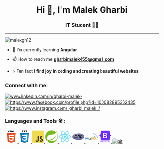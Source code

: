 <h1 align="center">Hi 👋, I'm Malek Gharbi</h1>
<h3 align="center"> IT Student 👩‍🎓 </h3> <hr>
<p align="left"> <img src="https://komarev.com/ghpvc/?username=malekgh12&label=Profile%20views&color=0e75b6&style=flat" alt="malekgh12" /> </p> 

- 🌱 I’m currently learning **Angular**

- 📫 How to reach me **gharbimalek455@gmail.com**

- ⚡ Fun fact **I find joy in coding and creating beautiful websites**

<h3 align="left">Connect with me:</h3>
<p align="left">
<a href="https://linkedin.com/in/gharbi-malek-5570b0282" target="blank"><img align="center" src="https://raw.githubusercontent.com/rahuldkjain/github-profile-readme-generator/master/src/images/icons/Social/linked-in-alt.svg" alt="www.linkedin.com/in/gharbi-malek-" height="30" width="40" /></a>
<a href="https://fb.com/https://www.facebook.com/profile.php?viewas=100000686899395&id=100082895362435" target="blank"><img align="center" src="https://raw.githubusercontent.com/rahuldkjain/github-profile-readme-generator/master/src/images/icons/Social/facebook.svg" alt="https://www.facebook.com/profile.php?id=100082895362435" height="30" width="40" /></a>
<a href="https://instagram.com/https://www.instagram.com/_gharbi_malek_/" target="blank"><img align="center" src="https://raw.githubusercontent.com/rahuldkjain/github-profile-readme-generator/master/src/images/icons/Social/instagram.svg" alt="https://www.instagram.com/_gharbi_malek_/" height="30" width="40" /></a>
</p>

<h3 align="left">Languages and Tools 🛠️ :</h3>
<p align="left"><a href="https://www.w3.org/html/" target="_blank" rel="noreferrer"> <img src="https://raw.githubusercontent.com/devicons/devicon/master/icons/html5/html5-original-wordmark.svg" alt="html5" width="40" height="40"/> </a> 
  <a href="https://www.w3schools.com/css/" target="_blank" rel="noreferrer"> <img src="https://raw.githubusercontent.com/devicons/devicon/master/icons/css3/css3-original-wordmark.svg" alt="css3" width="40" height="40"/> </a>
    <a href="https://developer.mozilla.org/en-US/docs/Web/JavaScript" target="_blank" rel="noreferrer"> <img src="https://raw.githubusercontent.com/devicons/devicon/master/icons/javascript/javascript-original.svg" alt="javascript" width="40" height="40"/> </a> 
  

  
 <a href="https://spring.io/projects/spring-boot" target="_blank" rel="noreferrer">
    <img src="https://raw.githubusercontent.com/devicons/devicon/master/icons/spring/spring-original.svg" alt="spring-boot" width="40" height="40"/>
  </a>
 <a href="https://react.dev/" target="_blank" rel="noreferrer">
    <img src="https://raw.githubusercontent.com/devicons/devicon/master/icons/react/react-original.svg" alt="react" width="40" height="40"/>
  </a>
  <a href="https://www.php.net" target="_blank" rel="noreferrer"> <img src="https://raw.githubusercontent.com/devicons/devicon/master/icons/php/php-original.svg" alt="php" width="40" height="40"/> </a>
   <a href="https://www.mysql.com/" target="_blank" rel="noreferrer"> <img src="https://raw.githubusercontent.com/devicons/devicon/master/icons/mysql/mysql-original-wordmark.svg" alt="mysql" width="40" height="40"/> </a>
     <a href="https://getbootstrap.com" target="_blank" rel="noreferrer"> <img src="https://raw.githubusercontent.com/devicons/devicon/master/icons/bootstrap/bootstrap-plain-wordmark.svg" alt="bootstrap" width="40" height="40"/> </a>
      <a href="https://git-scm.com/" target="_blank" rel="noreferrer"> <img src="https://www.vectorlogo.zone/logos/git-scm/git-scm-icon.svg" alt="git" width="40" height="40"/> </a>
